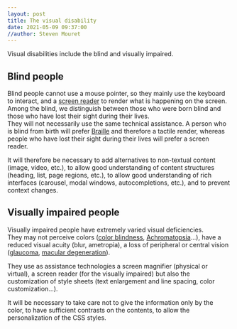 ```yaml
---
layout: post
title: The visual disability
date: 2021-05-09 09:37:00
//author: Steven Mouret
---
```


Visual disabilities include the blind and visually impaired.

## Blind people
Blind people cannot use a mouse pointer, so they mainly use the keyboard to interact, and a [screen reader](https://en.wikipedia.org/wiki/Screen_reader) to render what is happening on the screen.<br>
Among the blind, we distinguish between those who were born blind and those who have lost their sight during their lives.<br>
They will not necessarily use the same technical assistance. A person who is blind from birth will prefer [Braille](https://en.wikipedia.org/wiki/Braille) and therefore a tactile render, whereas people who have lost their sight during their lives will prefer a screen reader.

It will therefore be necessary to add alternatives to non-textual content (image, video, etc.), to allow good understanding of content structures (heading, list, page regions, etc.), to allow good understanding of rich interfaces (carousel, modal windows, autocompletions, etc.), and to prevent context changes.

## Visually impaired people
Visually impaired people have extremely varied visual deficiencies.<br>
They may not perceive colors ([color blindness](https://en.wikipedia.org/wiki/Color_blindness), [Achromatopsia](https://en.wikipedia.org/wiki/Achromatopsia)...), have a reduced visual acuity (blur, ametropia), a loss of peripheral or central vision ([glaucoma](https://en.wikipedia.org/wiki/Glaucoma), [macular degeneration](https://en.wikipedia.org/wiki/Macular_degeneration)).

They use as assistance technologies a screen magnifier (physical or virtual), a screen reader (for the visually impaired) but also the customization of style sheets (text enlargement and line spacing, color customization...).

It will be necessary to take care not to give the information only by the color, to have sufficient contrasts on the contents, to allow the personalization of the CSS styles.
